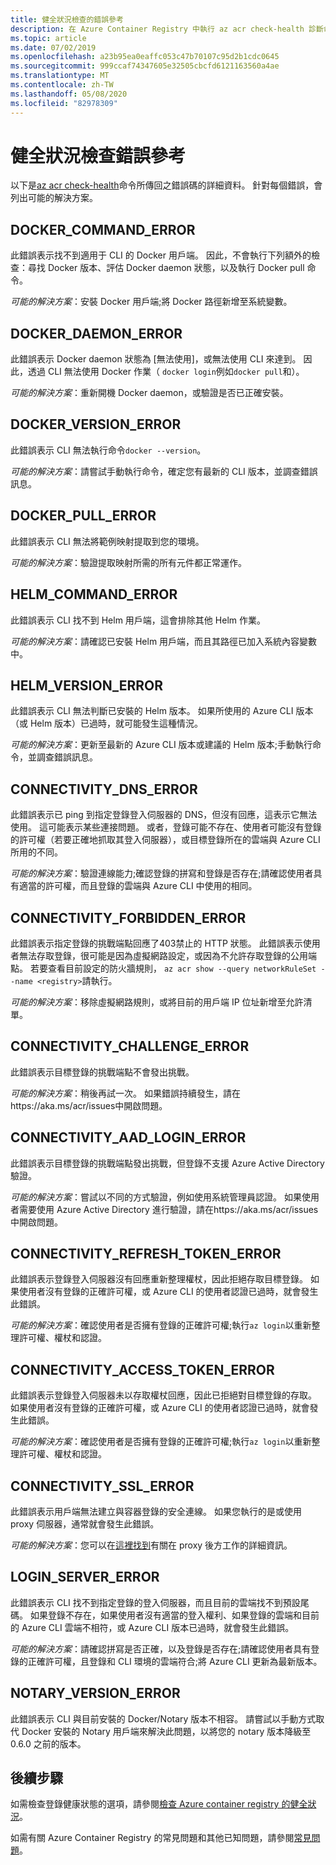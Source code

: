```yaml
---
title: 健全狀況檢查的錯誤參考
description: 在 Azure Container Registry 中執行 az acr check-health 診斷命令所發現問題的錯誤碼和可能的解決方案
ms.topic: article
ms.date: 07/02/2019
ms.openlocfilehash: a23b95ea0eaffc053c47b70107c95d2b1cdc0645
ms.sourcegitcommit: 999ccaf74347605e32505cbcfd6121163560a4ae
ms.translationtype: MT
ms.contentlocale: zh-TW
ms.lasthandoff: 05/08/2020
ms.locfileid: "82978309"
---
```

# <a name="health-check-error-reference"></a>健全狀況檢查錯誤參考

以下是[az acr check-health][az-acr-check-health]命令所傳回之錯誤碼的詳細資料。 針對每個錯誤，會列出可能的解決方案。

## <a name="docker_command_error"></a>DOCKER_COMMAND_ERROR

此錯誤表示找不到適用于 CLI 的 Docker 用戶端。 因此，不會執行下列額外的檢查：尋找 Docker 版本、評估 Docker daemon 狀態，以及執行 Docker pull 命令。

*可能的解決方案*：安裝 Docker 用戶端;將 Docker 路徑新增至系統變數。

## <a name="docker_daemon_error"></a>DOCKER_DAEMON_ERROR

此錯誤表示 Docker daemon 狀態為 [無法使用]，或無法使用 CLI 來達到。 因此，透過 CLI 無法使用 Docker 作業（ `docker login`例如`docker pull`和）。

*可能的解決方案*：重新開機 Docker daemon，或驗證是否已正確安裝。

## <a name="docker_version_error"></a>DOCKER_VERSION_ERROR

此錯誤表示 CLI 無法執行命令`docker --version`。

*可能的解決方案*：請嘗試手動執行命令，確定您有最新的 CLI 版本，並調查錯誤訊息。

## <a name="docker_pull_error"></a>DOCKER_PULL_ERROR

此錯誤表示 CLI 無法將範例映射提取到您的環境。

*可能的解決方案*：驗證提取映射所需的所有元件都正常運作。

## <a name="helm_command_error"></a>HELM_COMMAND_ERROR

此錯誤表示 CLI 找不到 Helm 用戶端，這會排除其他 Helm 作業。

*可能的解決方案*：請確認已安裝 Helm 用戶端，而且其路徑已加入系統內容變數中。

## <a name="helm_version_error"></a>HELM_VERSION_ERROR

此錯誤表示 CLI 無法判斷已安裝的 Helm 版本。 如果所使用的 Azure CLI 版本（或 Helm 版本）已過時，就可能發生這種情況。

*可能的解決方案*：更新至最新的 Azure CLI 版本或建議的 Helm 版本;手動執行命令，並調查錯誤訊息。

## <a name="connectivity_dns_error"></a>CONNECTIVITY_DNS_ERROR

此錯誤表示已 ping 到指定登錄登入伺服器的 DNS，但沒有回應，這表示它無法使用。 這可能表示某些連接問題。 或者，登錄可能不存在、使用者可能沒有登錄的許可權（若要正確地抓取其登入伺服器），或目標登錄所在的雲端與 Azure CLI 所用的不同。

*可能的解決方案*：驗證連線能力;確認登錄的拼寫和登錄是否存在;請確認使用者具有適當的許可權，而且登錄的雲端與 Azure CLI 中使用的相同。

## <a name="connectivity_forbidden_error"></a>CONNECTIVITY_FORBIDDEN_ERROR

此錯誤表示指定登錄的挑戰端點回應了403禁止的 HTTP 狀態。 此錯誤表示使用者無法存取登錄，很可能是因為虛擬網路設定，或因為不允許存取登錄的公用端點。 若要查看目前設定的防火牆規則， `az acr show --query networkRuleSet --name <registry>`請執行。

*可能的解決方案*：移除虛擬網路規則，或將目前的用戶端 IP 位址新增至允許清單。

## <a name="connectivity_challenge_error"></a>CONNECTIVITY_CHALLENGE_ERROR

此錯誤表示目標登錄的挑戰端點不會發出挑戰。

*可能的解決方案*：稍後再試一次。 如果錯誤持續發生，請在https://aka.ms/acr/issues中開啟問題。

## <a name="connectivity_aad_login_error"></a>CONNECTIVITY_AAD_LOGIN_ERROR

此錯誤表示目標登錄的挑戰端點發出挑戰，但登錄不支援 Azure Active Directory 驗證。

*可能的解決方案*：嘗試以不同的方式驗證，例如使用系統管理員認證。 如果使用者需要使用 Azure Active Directory 進行驗證，請在https://aka.ms/acr/issues中開啟問題。

## <a name="connectivity_refresh_token_error"></a>CONNECTIVITY_REFRESH_TOKEN_ERROR

此錯誤表示登錄登入伺服器沒有回應重新整理權杖，因此拒絕存取目標登錄。 如果使用者沒有登錄的正確許可權，或 Azure CLI 的使用者認證已過時，就會發生此錯誤。

*可能的解決方案*：確認使用者是否擁有登錄的正確許可權;執行`az login`以重新整理許可權、權杖和認證。

## <a name="connectivity_access_token_error"></a>CONNECTIVITY_ACCESS_TOKEN_ERROR

此錯誤表示登錄登入伺服器未以存取權杖回應，因此已拒絕對目標登錄的存取。 如果使用者沒有登錄的正確許可權，或 Azure CLI 的使用者認證已過時，就會發生此錯誤。

*可能的解決方案*：確認使用者是否擁有登錄的正確許可權;執行`az login`以重新整理許可權、權杖和認證。

## <a name="connectivity_ssl_error"></a>CONNECTIVITY_SSL_ERROR

此錯誤表示用戶端無法建立與容器登錄的安全連線。 如果您執行的是或使用 proxy 伺服器，通常就會發生此錯誤。

*可能的解決方案*：您可以在[這裡找到](https://github.com/Azure/azure-cli/blob/master/doc/use_cli_effectively.md#working-behind-a-proxy)有關在 proxy 後方工作的詳細資訊。

## <a name="login_server_error"></a>LOGIN_SERVER_ERROR

此錯誤表示 CLI 找不到指定登錄的登入伺服器，而且目前的雲端找不到預設尾碼。 如果登錄不存在，如果使用者沒有適當的登入權利、如果登錄的雲端和目前的 Azure CLI 雲端不相符，或 Azure CLI 版本已過時，就會發生此錯誤。

*可能的解決方案*：請確認拼寫是否正確，以及登錄是否存在;請確認使用者具有登錄的正確許可權，且登錄和 CLI 環境的雲端符合;將 Azure CLI 更新為最新版本。

## <a name="notary_version_error"></a>NOTARY_VERSION_ERROR

此錯誤表示 CLI 與目前安裝的 Docker/Notary 版本不相容。 請嘗試以手動方式取代 Docker 安裝的 Notary 用戶端來解決此問題，以將您的 notary 版本降級至0.6.0 之前的版本。

## <a name="next-steps"></a>後續步驟

如需檢查登錄健康狀態的選項，請參閱[檢查 Azure container registry 的健全狀況](container-registry-check-health.md)。

如需有關 Azure Container Registry 的常見問題和其他已知問題，請參閱[常見問題](container-registry-faq.md)。





<!-- LINKS - internal -->
[az-acr-check-health]: /cli/azure/acr#az-acr-check-health
